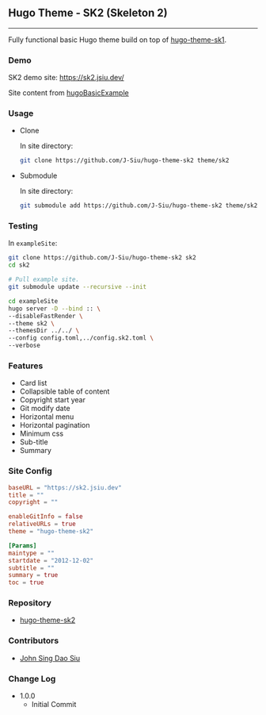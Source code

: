 ## Hugo Theme - SK2 (Skeleton 2)

---

Fully functional basic Hugo theme build on top of [hugo-theme-sk1](https://github.com/J-Siu/hugo-theme-sk1).

### Demo

SK2 demo site: https://sk2.jsiu.dev/

Site content from [hugoBasicExample](https://github.com/gohugoio/hugoBasicExample)

### Usage

- Clone

    In site directory:

    ```sh
    git clone https://github.com/J-Siu/hugo-theme-sk2 theme/sk2
    ```

- Submodule

    In site directory:

    ```sh
    git submodule add https://github.com/J-Siu/hugo-theme-sk2 theme/sk2
    ```

### Testing

In `exampleSite`:

```sh
git clone https://github.com/J-Siu/hugo-theme-sk2 sk2
cd sk2

# Pull example site.
git submodule update --recursive --init

cd exampleSite
hugo server -D --bind :: \
--disableFastRender \
--theme sk2 \
--themesDir ../../ \
--config config.toml,../config.sk2.toml \
--verbose
```

### Features

- Card list
- Collapsible table of content
- Copyright start year
- Git modify date
- Horizontal menu
- Horizontal pagination
- Minimum css
- Sub-title
- Summary

### Site Config

```toml
baseURL = "https://sk2.jsiu.dev"
title = ""
copyright = ""

enableGitInfo = false
relativeURLs = true
theme = "hugo-theme-sk2"

[Params]
maintype = ""
startdate = "2012-12-02"
subtitle = ""
summary = true
toc = true
```

### Repository

- [hugo-theme-sk2](https://github.com/J-Siu/hugo-theme-sk2)

### Contributors

- [John Sing Dao Siu](https://github.com/J-Siu)

### Change Log

- 1.0.0
  - Initial Commit
